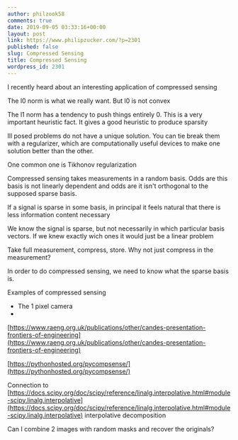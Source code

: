 ```yaml
---
author: philzook58
comments: true
date: 2019-09-05 03:33:16+00:00
layout: post
link: https://www.philipzucker.com/?p=2301
published: false
slug: Compressed Sensing
title: Compressed Sensing
wordpress_id: 2301
---
```





I recently heard about an interesting application of compressed sensing







The l0 norm is what we really want. But l0 is not convex







The l1 norm has a tendency to push things entirely 0. This is a very important heuristic fact. It gives a good heuristic to produce sparsity







Ill posed problems do not have a unique solution. You can tie break them with a regularizer, which are computationally useful devices to make one solution better than the other.







One common one is Tikhonov regularization







Compressed sensing takes measurements in a random basis. Odds are this basis is not linearly dependent and odds are it isn't orthogonal to the supposed sparse basis.







If a signal is sparse in some basis, in principal it feels natural that there is less information content necessary  








We know the signal is sparse, but not necessarily in which particular basis vectors. If we knew exactly wich ones it would just be a linear problem







Take full measurement, compress, store. Why not just compress in the measurement?







In order to do compressed sensing, we need to know what the sparse basis is.







Examples of compressed sensing







  * The 1 pixel camera
  * 





[https://www.raeng.org.uk/publications/other/candes-presentation-frontiers-of-engineering](https://www.raeng.org.uk/publications/other/candes-presentation-frontiers-of-engineering)







[https://pythonhosted.org/pycompsense/](https://pythonhosted.org/pycompsense/)







Connection to [https://docs.scipy.org/doc/scipy/reference/linalg.interpolative.html#module-scipy.linalg.interpolative](https://docs.scipy.org/doc/scipy/reference/linalg.interpolative.html#module-scipy.linalg.interpolative) interpolative decomposition







Can I combine 2 images with random masks and recover the originals?



